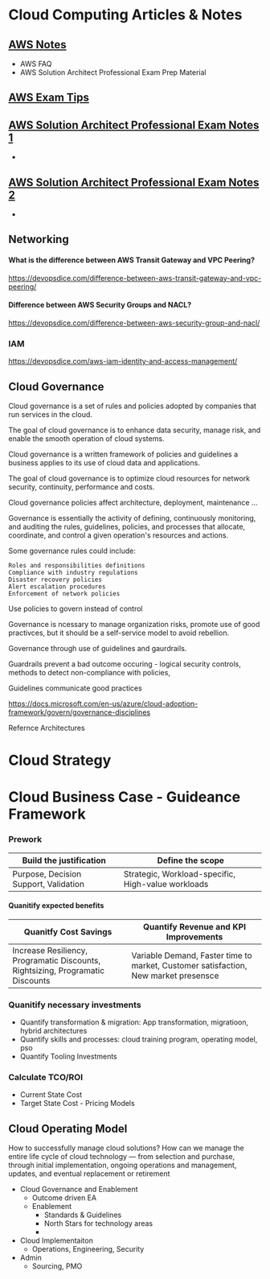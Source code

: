 
# Cloud Computing Articles & Notes

## [AWS Notes](aws.md)

- AWS FAQ
- AWS Solution Architect Professional Exam Prep Material

## [AWS Exam Tips](aws-exam-key-tips.md)

## [AWS Solution Architect Professional Exam Notes 1](aws-solution-architect-associate-notes-1.md)

- 

## [AWS Solution Architect Professional Exam Notes 2](aws-solution-architect-associate-notes-2.md)

- 
## Networking

#### What is the difference between AWS Transit Gateway and VPC Peering?

https://devopsdice.com/difference-between-aws-transit-gateway-and-vpc-peering/

#### Difference between AWS Security Groups and NACL?

https://devopsdice.com/difference-between-aws-security-group-and-nacl/

### IAM

https://devopsdice.com/aws-iam-identity-and-access-management/


## Cloud Governance


Cloud governance is a set of rules and policies adopted by companies that run services in the cloud. 

The goal of cloud governance is to enhance data security, manage risk, and enable the smooth operation of cloud systems.

 Cloud governance is a written framework of policies and guidelines a business applies to its use of cloud data and applications. 
 
 The goal of cloud governance is to optimize cloud resources for network security, continuity, performance and costs. 
 
 Cloud governance policies affect architecture, deployment, maintenance ...
 
 Governance is essentially the activity of defining, continuously monitoring, and auditing the rules, guidelines, policies, and processes that allocate, coordinate, and control a given operation's resources and actions.


Some governance rules could include:

    Roles and responsibilities definitions
    Compliance with industry regulations
    Disaster recovery policies
    Alert escalation procedures
    Enforcement of network policies

Use policies to govern instead of control

Governance is ncessary to manage organization risks, promote use of good practivces, but it should be a self-service model to avoid rebellion.

Governance through use of guidelines and gaurdrails.

Guardrails prevent a bad outcome occuring - logical security controls, methods to detect non-compliance with policies,

Guidelines communicate good practices

 https://docs.microsoft.com/en-us/azure/cloud-adoption-framework/govern/governance-disciplines

 Refernce Architectures
 

# Cloud Strategy


# Cloud Business Case - Guideance Framework


### Prework

|Build the justification|Define the scope
|------------| -------------
|Purpose, Decision Support, Validation|Strategic, Workload-specific, High-value workloads

#### Quanitify expected benefits

|Quanitfy Cost Savings|Quantify Revenue and KPI Improvements
|------------| -------------
|Increase Resiliency, Programatic Discounts, Rightsizing, Programatic Discounts|Variable Demand, Faster time to market, Customer satisfaction, New market presensce

### Quanitify necessary investments
- Quantify transformation & migration: App transformation, migratioon, hybrid architectures
- Quantify skills and processes: cloud training program, operating model, pso
- Quantify Tooling Investments

### Calculate TCO/ROI
- Current State Cost
- Target State Cost - Pricing Models



## Cloud Operating Model

How to successfully manage cloud solutions?
How can we manage the entire life cycle of cloud technology — from selection and purchase, through initial implementation, ongoing operations and management, updates, and eventual replacement or retirement

- Cloud Governance and Enablement
    - Outcome driven EA
    - Enablement
        - Standards & Guidelines
        - North Stars for technology areas
        - 
- Cloud Implementaiton
    - Operations, Engineering, Security
- Admin 
    - Sourcing, PMO


